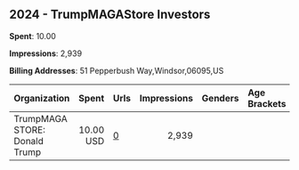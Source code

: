 ## 2024 - TrumpMAGAStore Investors 
**Spent**: 10.00

**Impressions**: 2,939

**Billing Addresses**: 51 Pepperbush Way,Windsor,06095,US

|Organization|Spent|Urls|Impressions|Genders|Age Brackets|Country Codes|
|:---|---:|:---|---:|:---|:---|:---|
|TrumpMAGA STORE: Donald Trump|10.00 USD|[0](https://www.snap.com/political-ads/asset/74d7f42322c3697e30b819be6ca2ec0c1fd9898ab20d9c6c7804d3947ab58ca0?mediaType=png)|2,939|||united states|
